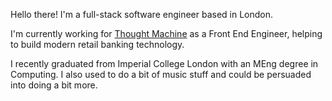 Hello there! I'm a full-stack software engineer based in London.

I'm currently working for [Thought Machine](https://www.thoughtmachine.net/) as a Front End Engineer, helping to build modern retail banking technology.

I recently graduated from Imperial College London with an MEng degree in Computing. I also used to do a bit of music stuff and could be persuaded into doing a bit more.
